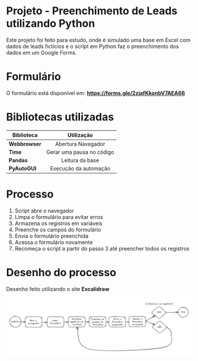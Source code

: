 # Projeto - Preenchimento de Leads utilizando Python

Este projeto foi feito para estudo, onde é simulado uma base em Excel com dados de leads fictícios e o script em Python faz o preenchimento dos dados em um Google Forms.

# Formulário
O formulário está disponível em: **https://forms.gle/2zjafKkonbV7AEA66**

# Bibliotecas utilizadas

| Biblioteca | Utilização |
|------------|:----------:|
| **Webbrowser** |Abertura Navegador|
|    **Time**    |Gerar uma pausa no código|
|   **Pandas**   |Leitura da base|
| **PyAutoGUI**  |Execução da automação|

# Processo
1. Script abre o navegador
2. Limpa o formulário para evitar erros
3. Armazena os registros em variáveis
4. Preenche os campos do formulário
5. Envia o formulário preenchida
6. Acessa o formulário novamente
7. Recomeça o script a partir do passo 3 até preencher todos os registros

# Desenho do processo
Desenho feito utilizando o site **Excalidraw**

![alt text](image.png) 